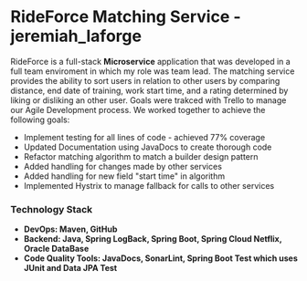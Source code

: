 


<h1> RideForce Matching Service -jeremiah_laforge </h1>
<p>
RideForce is a full-stack <strong>Microservice</strong> application that was developed in a full team enviroment in which my role was team lead. The matching service provides the ability to sort users in relation to other users by comparing distance, end date of training, work start time, and a rating determined by liking or disliking an other user. Goals were trakced with Trello to manage our Agile Development process. We worked together to achieve the following goals:
<ul>
<li>
   Implement testing for all lines of code - achieved 77% coverage  
</li>
<li>
    Updated Documentation using JavaDocs to create thorough code 
</li>
<li>
    Refactor matching algorithm to match a builder design pattern
</li>
<li>
    Added handling for changes made by other services
</li>
<li>
    Added handling for new field "start time" in algorithm
</li>
<li>
    Implemented Hystrix to manage fallback for calls to other services
</li>
</ul>
</p>
<p>
<h3>Technology Stack</h3>
<ul>
<strong>
<li>
DevOps: Maven, GitHub
</li>
<li>
Backend: Java, Spring LogBack, Spring Boot, Spring Cloud Netflix, Oracle DataBase
</li>
<li>
Code Quality Tools: JavaDocs, SonarLint, Spring Boot Test which uses JUnit and Data JPA Test
</li>
</strong>
</ul>
</p>
